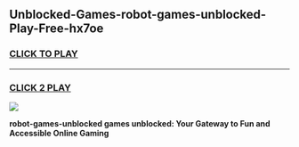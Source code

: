 
## Unblocked-Games-robot-games-unblocked-Play-Free-hx7oe
<h3>
<a href="https://premium76.site?title=robot-games-unblocked&ref=19M">CLICK TO PLAY</a></h3>
<hr>

<h3>
<a href="https://premium76.site?title=robot-games-unblocked&ref=19M">CLICK 2 PLAY</a>
  
</h3>

<a href="https://premium76.site?title=robot-games-unblocked&ref=19M"><img src="https://clearcache.store/games.png"></a>


**robot-games-unblocked games unblocked: Your Gateway to Fun and Accessible Online Gaming**
